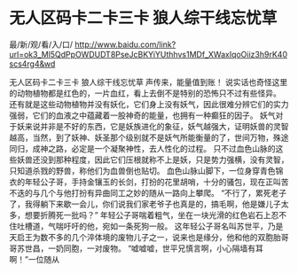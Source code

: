 # 无人区码卡二卡三卡 狼人综干线忘忧草

最/新/观/看/入/口/ http://www.baidu.com/link?url=ok3_Ml5QdPpOWDUDT8PseJcBKYiYUthhvs1MDf_XWaxIqoOiiz3h9rK40scs4rg4&wd

无人区码卡二卡三卡 狼人综干线忘忧草
声传来，能量值到账！
    说实话也奇怪这里的动物植物都是红色的，一片血红，看上去倒不是特别的恐怖只不过有些怪异。
    还有就是这些动物植物并没有妖化，它们身上没有妖气，因此很难分辨它们的实力强弱，它们的血液之中蕴藏着一股神奇的能量，也拥有一种癫狂的因子。
    妖气对于妖来说并非是不好的东西，它是妖族进化的象征，妖气越强大，证明妖兽的灵智越高，当然，到了妖神、妖圣那个级别就不是妖气所能衡量的了，世间万物，殊途同归，成神之路，必定是一个凝聚神性，去人性化的过程。
    只不过血色山脉的这些妖兽还没到那种程度，因此它们压根就称不上是妖，只是势力强横，没有灵智，只知道杀戮的野兽，称他们为血兽倒也贴切。
    血色山脉山脚下，一位身穿青色锦衣的年轻公子哥，手持金镶玉的长剑，打扮的花里胡哨，十分的骚包，现在正叫苦不迭的与几个与他打扮有异曲同工之妙的随从一路向上攀爬。
    “不行了，累死老子了，我得躺下来歇一会儿，你们说我们家老爷子也真是的，搞毛啊，他是嫌儿子太多，想要折腾死一批吗？”
    年轻公子哥喘着粗气，坐在一块光滑的红色岩石上忍不住吐槽道，气喘吁吁的他，宛如一条死狗一般。
    这年轻公子哥名叫苏世平，乃是天启王为数不多的几个淬体境的废物儿子之一，说来也是缘分，他和他的双胞胎哥哥苏世昌，一奶同胞，一对废物。
    “嘘嘘嘘，世平兄慎言啊，小心隔墙有耳啊！”一位随从
